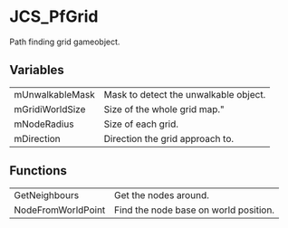 # JCS_PfGrid

Path finding grid gameobject.


## Variables

<table>
  <tr>
    <td>mUnwalkableMask</td>
    <td>Mask to detect the unwalkable object.</td>
  </tr>
  <tr>
    <td>mGridiWorldSize</td>
    <td>Size of the whole grid map."</td>
  </tr>
  <tr>
    <td>mNodeRadius</td>
    <td>Size of each grid.</td>
  </tr>
  <tr>
    <td>mDirection</td>
    <td>Direction the grid approach to.</td>
  </tr>
</table>


## Functions

<table>
  <tr>
    <td>GetNeighbours</td>
    <td>Get the nodes around.</td>
  </tr>
  <tr>
    <td>NodeFromWorldPoint</td>
    <td>Find the node base on world position.</td>
  </tr>
</table>
